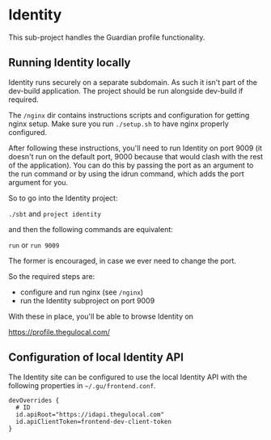 # Identity

This sub-project handles the Guardian profile functionality.

## Running Identity locally

Identity runs securely on a separate subdomain. As such it isn't part
of the dev-build application. The project should be run alongside
dev-build if required.

The `/nginx` dir contains instructions scripts and configuration for getting nginx setup. Make sure you run `./setup.sh` to have nginx properly configured.

 After following these
instructions, you'll need to run Identity on port 9009 (it doesn't run
on the default port, 9000 because that would clash with the rest of
the application). You can do this by passing the port as an argument
to the run command or by using the idrun command, which adds the port
argument for you.

So to go into the Identity project:

  `./sbt` and `project identity`

and then the following commands are equivalent:

  `run` or `run 9009`

The former is encouraged, in case we ever need to change the port.

So the required steps are:

* configure and run nginx (see `/nginx`)
* run the Identity subproject on port 9009

With these in place, you'll be able to browse Identity on

  https://profile.thegulocal.com/

## Configuration of local Identity API

The Identity site can be configured to use the local Identity API with the
following properties in `~/.gu/frontend.conf`.

```
devOverrides {
  # ID
  id.apiRoot="https://idapi.thegulocal.com"
  id.apiClientToken=frontend-dev-client-token
}
```
